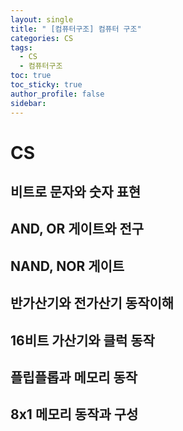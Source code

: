 ```yaml
---
layout: single
title: " [컴퓨터구조] 컴퓨터 구조"
categories: CS
tags:
  - CS
  - 컴퓨터구조
toc: true
toc_sticky: true
author_profile: false
sidebar:
---
```

# CS

## 비트로 문자와 숫자 표현


## AND, OR 게이트와 전구


## NAND, NOR 게이트 


## 반가산기와 전가산기 동작이해

## 16비트 가산기와 클럭 동작

## 플립플롭과 메모리 동작 

## 8x1 메모리 동작과 구성


